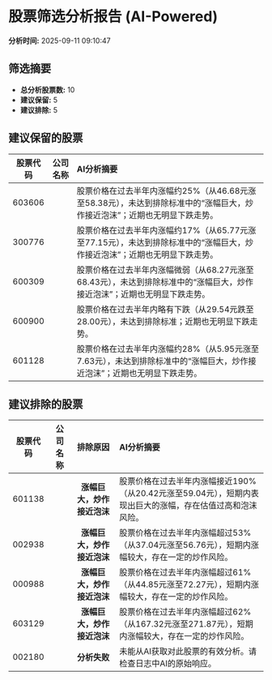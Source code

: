 # 股票筛选分析报告 (AI-Powered)

**分析时间:** 2025-09-11 09:10:47

## 筛选摘要

- **总分析股票数:** 10
- **建议保留:** 5
- **建议排除:** 5

## 建议保留的股票

| 股票代码 | 公司名称 | AI分析摘要 |
|:---:|:---:|:---|
| 603606 |  | 股票价格在过去半年内涨幅约25%（从46.68元涨至58.38元），未达到排除标准中的“涨幅巨大，炒作接近泡沫”；近期也无明显下跌走势。 |
| 300776 |  | 股票价格在过去半年内涨幅约17%（从65.77元涨至77.15元），未达到排除标准中的“涨幅巨大，炒作接近泡沫”；近期也无明显下跌走势。 |
| 600309 |  | 股票价格在过去半年内涨幅微弱（从68.27元涨至68.43元），未达到排除标准中的“涨幅巨大，炒作接近泡沫”；近期也无明显下跌走势。 |
| 600900 |  | 股票价格在过去半年内略有下跌（从29.54元跌至28.00元），未达到排除标准；近期也无明显下跌走势。 |
| 601128 |  | 股票价格在过去半年内涨幅约28%（从5.95元涨至7.63元），未达到排除标准中的“涨幅巨大，炒作接近泡沫”；近期也无明显下跌走势。 |

## 建议排除的股票

| 股票代码 | 公司名称 | 排除原因 | AI分析摘要 |
|:---:|:---:|:---:|:---|
| 601138 |  | **涨幅巨大，炒作接近泡沫** | 股票价格在过去半年内涨幅接近190%（从20.42元涨至59.04元），短期内表现出巨大的涨幅，存在估值过高和泡沫风险。 |
| 002938 |  | **涨幅巨大，炒作接近泡沫** | 股票价格在过去半年内涨幅超过53%（从37.04元涨至56.76元），短期内涨幅较大，存在一定的炒作风险。 |
| 000988 |  | **涨幅巨大，炒作接近泡沫** | 股票价格在过去半年内涨幅超过61%（从44.85元涨至72.27元），短期内涨幅较大，存在一定的炒作风险。 |
| 603129 |  | **涨幅巨大，炒作接近泡沫** | 股票价格在过去半年内涨幅超过62%（从167.32元涨至271.87元），短期内涨幅较大，存在一定的炒作风险。 |
| 002180 |  | **分析失败** | 未能从AI获取对此股票的有效分析。请检查日志中AI的原始响应。 |
